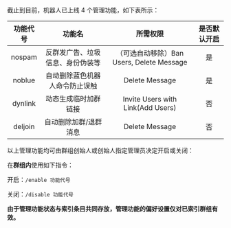 截止到目前，机器人已上线 4 个管理功能，如下表所示：

| 功能代号 | 功能名 | 所需权限 | 是否默认开启 |
| :---: | :---: | :---: | :---: |
| nospam | 反群发广告、垃圾信息、身份伪装等 | （可选自动移除）Ban Users, Delete Message | 是 |
| noblue | 自动删除蓝色机器人命令防止误触 | Delete Message | 是 |
| dynlink | 动态生成临时加群链接 | Invite Users with Link\(Add Users\) | 否 |
| deljoin | 自动删除加群/退群消息 | Delete Message | 否 |

以上管理功能均可由群组创始人或创始人指定管理员决定开启或关闭：

在**群组内**使用如下指令：

开启：`/enable 功能代号`

关闭：`/disable 功能代号`

**由于管理功能状态与索引条目共同存放，管理功能的偏好设置仅对已索引群组有效。**

